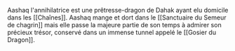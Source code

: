Aashaq l'annihilatrice est une prêtresse-dragon de Dahak ayant elu domicile dans les [[Chaînes]].
Aashaq mange et dort dans le [[Sanctuaire du Semeur de chagrin]] mais elle passe la majeure partie de son temps à admirer son précieux trésor, conservé dans un immense tunnel appelé le [[Gosier du Dragon]].
